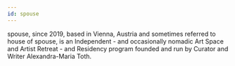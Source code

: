 ```yaml
---
id: spouse
---
```


spouse, since 2019, based in Vienna, Austria and sometimes referred to house of spouse, is an Independent - and occasionally nomadic Art Space and Artist Retreat - and Residency program founded and run by Curator and Writer Alexandra-Maria Toth.